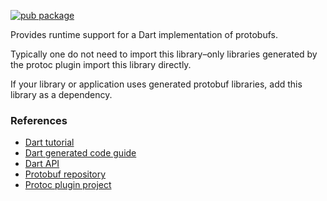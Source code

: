 [![pub package](https://img.shields.io/pub/v/protobuf.svg)](https://pub.dartlang.org/packages/protobuf)

Provides runtime support for a Dart implementation of protobufs.

Typically one do not need to import this library–only libraries
generated by the protoc plugin import this library directly.

If your library or application uses generated protobuf libraries, add this
library as a dependency.

### References

* [Dart tutorial](https://developers.google.com/protocol-buffers/docs/darttutorial)
* [Dart generated code guide](https://developers.google.com/protocol-buffers/docs/reference/dart-generated)
* [Dart API](https://pub.dartlang.org/documentation/protobuf/latest/)
* [Protobuf repository](https://github.com/google/protobuf)
* [Protoc plugin project](https://github.com/dart-lang/dart-protoc-plugin)
